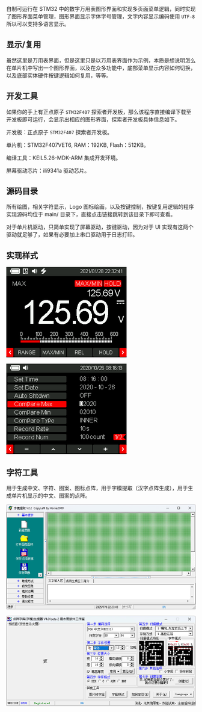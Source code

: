 自制可运行在 STM32 中的数字万用表图形界面和实现多页面菜单逻辑，同时实现了图形界面菜单管理，图形界面显示字体字号管理，文字内容显示编码使用 `UTF-8` 所以可以支持多语言显示。

## 显示/复用

虽然这里是万用表界面，但是这里只是以万用表界面作为示例，本质是想说明怎么在单片机中写出一个图形界面，以及在众多功能中，底部菜单显示内容如何切换，以及底部实体硬件按键逻辑如何复用，等等。

## 开发工具

如果你的手上有正点原子 `STM32F407` 探索者开发板，那么该程序直接编译下载至开发板即可运行，会显示出相应的图形界面，探索者开发板具体信息如下。

开发板：正点原子 `STM32F407` 探索者开发板。

单片机：STM32F407VET6, RAM：192KB, Flash：512KB。

编译工具：KEIL5.26-MDK-ARM 集成开发环境。

屏幕驱动芯片：ili9341a 驱动芯片。

## 源码目录

所有绘图，相关字符显示，Logo 图标绘画，以及按键控制，按键复用逻辑的程序实现源码均位于 main/ 目录下，直接点击链接跳转到该目录下即可查看。

对于单片机驱动，只简单实现了屏幕驱动，按键驱动，因为对于 UI 实现有这两个驱动就足够了，如果有必要加上串口驱动用于日志打印。

## 实现样式

![image.png](./Docs/jpg1.jpg)

![image.png](./Docs/jpg2.jpg)

## 字符工具

用于生成中文、字符、图案、图标点阵，用于字模提取（汉字点阵生成），用于生成单片机显示的中文、图案的点阵。

![image.png](./Docs/jpg3.jpg)

![image.png](./Docs/jpg4.jpg)
